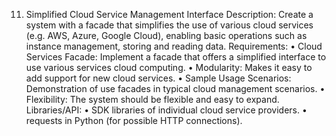 11. Simplified Cloud Service Management Interface
Description:
Create a system with a facade that simplifies the use of various
cloud services (e.g. AWS, Azure, Google Cloud), enabling
basic operations such as instance management,
storing and reading data.
Requirements:
• Cloud Services Facade: Implement a facade that
offers a simplified interface to use various services
cloud computing.
• Modularity: Makes it easy to add support for
new cloud services.
• Sample Usage Scenarios: Demonstration of use
facades in typical cloud management scenarios.
• Flexibility: The system should be flexible and easy
to expand.
Libraries/API:
• SDK libraries of individual cloud service providers.
• requests in Python (for possible HTTP connections).
